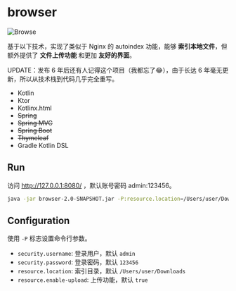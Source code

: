 # browser
![](https://i.loli.net/2017/08/25/599fcabc4815a.png "Browse")

基于以下技术，实现了类似于 Nginx 的 autoindex 功能，能够 **索引本地文件**，但额外提供了 **文件上传功能** 和更加 **友好的界面**。

UPDATE：发布 6 年后还有人记得这个项目（我都忘了😂），由于长达 6 年毫无更新，所以从技术栈到代码几乎完全重写。

* Kotlin
* Ktor
* Kotlinx.html
* ~~Spring~~
* ~~Spring MVC~~
* ~~Spring Boot~~
* ~~Thymeleaf~~
* Gradle Kotlin DSL

## Run

访问 http://127.0.0.1:8080/ ，默认账号密码 admin:123456。

```bash
java -jar browser-2.0-SNAPSHOT.jar -P:resource.location=/Users/user/Downloads
```

## Configuration

使用 `-P` 标志设置命令行参数。

* `security.username`: 登录用户，默认 `admin`
* `security.password`: 登录密码，默认 `123456`
* `resource.location`: 索引目录，默认 `/Users/user/Downloads`
* `resource.enable-upload`: 上传功能，默认 `true`
